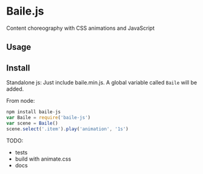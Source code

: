 # Baile.js

Content choreography with CSS animations and JavaScript
## Usage



## Install

Standalone js:
Just include baile.min.js.
A global variable called ```Baile```
will be added.

From node:
```javascript
npm install baile-js
var Baile = require('baile-js')
var scene = Baile()
scene.select('.item').play('animation', '1s')
```

TODO:
- tests
- build with animate.css
- docs
